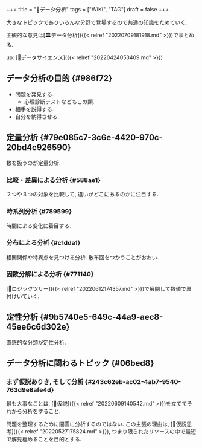 +++
title = "📝データ分析"
tags = ["WIKI", "TAG"]
draft = false
+++

大きなトピックでありいろんな分野で登場するので共通の知識をためていく.

主観的な意見は[🏛データ分析]({{< relref "20220709181918.md" >}})でまとめる.

up: [📂データサイエンス]({{< relref "20220424053409.md" >}})


## データ分析の目的 {#986f72}

-   問題を発見する.
    -   心理診断テストなどもこの類.
-   相手を説得する.
-   自分を納得させる.


## 定量分析 {#79e085c7-3c6e-4420-970c-20bd4c926590}

数を扱うのが定量分析.


### 比較・差異による分析 {#588ae1}

２つや３つの対象を比較して, 違いがどこにあるのかに注目する.


### 時系列分析 {#789599}

時間による変化に着目する.


### 分布による分析 {#c1dda1}

相関関係や特異点を見つける分析. 散布図をつかうことがおおい.


### 因数分解による分析 {#771140}

[📝ロジックツリー]({{< relref "20220612174357.md" >}})で展開して数値で裏付けいていく.


## 定性分析 {#9b5740e5-649c-44a9-aec8-45ee6c6d302e}

直感的な分類が定性分析.


## データ分析に関わるトピック {#06bed8}


### まず仮説ありき, そして分析 {#243c62eb-ac02-4ab7-9540-763d9e8afe4d}

最も大事なことは, [📝仮説]({{< relref "20220609140542.md" >}})を立ててそれから分析をすること.

問題を整理するために闇雲に分析するのではない. この主張の理由は, [📝仮説思考]({{< relref "20220527175824.md" >}}), つまり限られたリソースの中で最短で解見極めることを目的とする.
